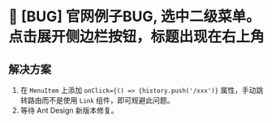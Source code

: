 # 🐛 [BUG] 官网例子BUG, 选中二级菜单。点击展开侧边栏按钮，标题出现在右上角

## 解决方案

1. 在 `MenuItem` 上添加 `onClick={() => {history.push('/xxx')}` 属性，手动跳转路由而不是使用 `Link` 组件，即可规避此问题。
2. 等待 Ant Design 新版本修复。

